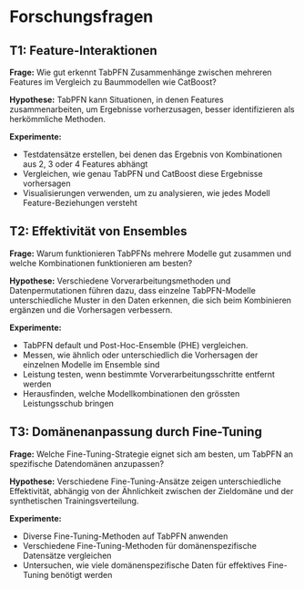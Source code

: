 # Forschungsfragen

## T1: Feature-Interaktionen

**Frage:** Wie gut erkennt TabPFN Zusammenhänge zwischen mehreren Features im
Vergleich zu Baummodellen wie CatBoost?

**Hypothese:** TabPFN kann Situationen, in denen Features zusammenarbeiten, um
Ergebnisse vorherzusagen, besser identifizieren als herkömmliche Methoden.

**Experimente:**

- Testdatensätze erstellen, bei denen das Ergebnis von Kombinationen aus 2, 3
  oder 4 Features abhängt
- Vergleichen, wie genau TabPFN und CatBoost diese Ergebnisse vorhersagen
- Visualisierungen verwenden, um zu analysieren, wie jedes Modell
  Feature-Beziehungen versteht

## T2: Effektivität von Ensembles

**Frage:** Warum funktionieren TabPFNs mehrere Modelle gut zusammen und welche
Kombinationen funktionieren am besten?

**Hypothese:** Verschiedene Vorverarbeitungsmethoden und Datenpermutationen
führen dazu, dass einzelne TabPFN-Modelle unterschiedliche Muster in den Daten
erkennen, die sich beim Kombinieren ergänzen und die Vorhersagen verbessern.

**Experimente:**

- TabPFN default und Post-Hoc-Ensemble (PHE) vergleichen.
- Messen, wie ähnlich oder unterschiedlich die Vorhersagen der einzelnen Modelle
  im Ensemble sind
- Leistung testen, wenn bestimmte Vorverarbeitungsschritte entfernt werden
- Herausfinden, welche Modellkombinationen den grössten Leistungsschub bringen

## T3: Domänenanpassung durch Fine-Tuning

**Frage:** Welche Fine-Tuning-Strategie eignet sich am besten, um TabPFN an
spezifische Datendomänen anzupassen?

**Hypothese:** Verschiedene Fine-Tuning-Ansätze zeigen unterschiedliche
Effektivität, abhängig von der Ähnlichkeit zwischen der Zieldomäne und der
synthetischen Trainingsverteilung.

**Experimente:**

- Diverse Fine-Tuning-Methoden auf TabPFN anwenden
- Verschiedene Fine-Tuning-Methoden für domänenspezifische Datensätze
  vergleichen
- Untersuchen, wie viele domänenspezifische Daten für effektives Fine-Tuning
  benötigt werden
